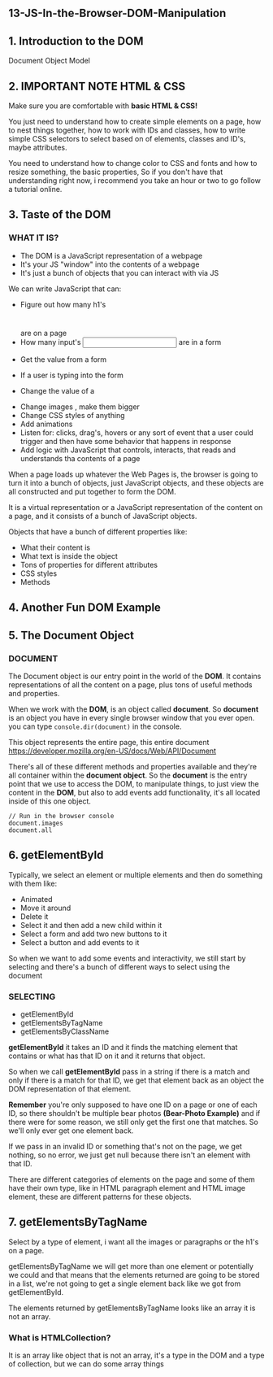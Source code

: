 ## 13-JS-In-the-Browser-DOM-Manipulation

## 1. Introduction to the DOM

Document Object Model

## 2. IMPORTANT NOTE HTML & CSS

Make sure you are comfortable with **basic HTML & CSS!**

You just need to understand how to create simple elements on a page, how to nest things together,
how to work with IDs and classes, how to write simple CSS selectors to select based on of elements,
classes and ID's, maybe attributes.

You need to understand how to change color to CSS and fonts and how to resize something, the basic
properties, So if you don't have that understanding right now, i recommend you take an hour or two
to go follow a tutorial online.

## 3. Taste of the DOM

### WHAT IT IS?

- The DOM is a JavaScript representation of a webpage
- It's your JS "window" into the contents of a webpage
- It's just a bunch of objects that you can interact with via JS

We can write JavaScript that can:

- Figure out how many h1's <h1></h1> are on a page
- How many input's <input></input> are in a form <form></form>
- Get the value from a form <form></form>
- If a user is typing into the form <form></form>
- Change the value of a <form></form>
- Change images <img></img>, make them bigger
- Change CSS styles <style></style> of anything
- Add animations
- Listen for: clicks, drag's, hovers or any sort of event that a user could trigger
  and then have some behavior that happens in response
- Add logic with JavaScript that controls, interacts, that reads and understands
  tha contents of a page

When a page loads up whatever the Web Pages is, the browser is going to turn it into
a bunch of objects, just JavaScript objects, and these objects are all constructed
and put together to form the DOM.

It is a virtual representation or a JavaScript representation of the content on a page,
and it consists of a bunch of JavaScript objects.

Objects that have a bunch of different properties like:

- What their content is
- What text is inside the object
- Tons of properties for different attributes
- CSS styles
- Methods

## 4. Another Fun DOM Example

## 5. The Document Object

### DOCUMENT

The Document object is our entry point in the world of the **DOM**. It contains representations of all the content on a page, plus tons of useful methods and properties.

When we work with the **DOM**, is an object called **document**. So **document** is an object you have in every single browser window that you ever open. you can type `console.dir(document)` in the console.

This object represents the entire page, this entire document https://developer.mozilla.org/en-US/docs/Web/API/Document

There's all of these different methods and properties available and they're all container within the **document object**. So the **document** is the entry point that we use to access the DOM, to manipulate things, to just view the content in the **DOM**, but also to add events add functionality, it's all located inside of this one object.

```
// Run in the browser console
document.images
document.all
```

## 6. getElementById

Typically, we select an element or multiple elements and then do something with them like:

- Animated
- Move it around
- Delete it
- Select it and then add a new child within it
- Select a form and add two new buttons to it
- Select a button and add events to it

So when we want to add some events and interactivity, we still start by selecting and there's a bunch of different ways to select using the document

### SELECTING

- getElementById
- getElementsByTagName
- getElementsByClassName

**getElementById** it takes an ID and it finds the matching element that contains or what has that ID on it and it returns that object.

So when we call **getElementById** pass in a string if there is a match and only if
there is a match for that ID, we get that element back as an object the DOM representation of that element.

**Remember** you're only supposed to have one ID on a page or one of each ID, so there shouldn't be multiple bear photos **(Bear-Photo Example)** and if there were for some reason, we still only get the first one that matches. So we'll only ever get one element back.

If we pass in an invalid ID or something that's not on the page, we get nothing, so no error, we just get null because there isn't an element with that ID.

There are different categories of elements on the page and some of them have their own type, like in HTML paragraph element and HTML image element, these are different patterns for these objects.

## 7. getElementsByTagName

Select by a type of element, i want all the images or paragraphs or the h1's on a page.

getElementsByTagName we will get more than one element or potentially we could and that means that the elements returned are going to be stored in a list, we're not going to get a single element back like we got from getElementById.

The elements returned by getElementsByTagName looks like an array it is not an array.

### What is HTMLCollection?
It is an array like object that is not an array, it's a type in the DOM and a type of collection, but we can do some array things

